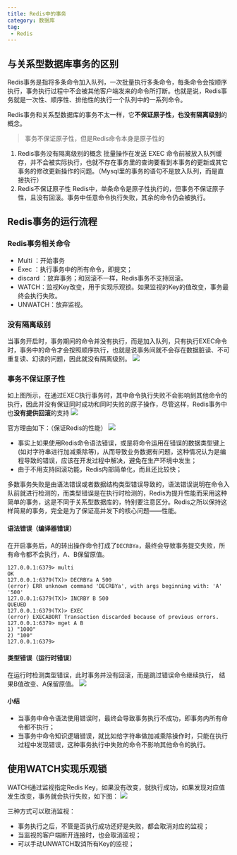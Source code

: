 ```yaml
---
title: Redis中的事务
category: 数据库
tag:
 - Redis
---
```








## 与关系型数据库事务的区别

Redis事务是指将多条命令加入队列，一次批量执行多条命令，每条命令会按顺序执行，事务执行过程中不会被其他客户端发来的命令所打断。也就是说，Redis事务就是一次性、顺序性、排他性的执行一个队列中的一系列命令。

Redis事务和关系型数据库的事务不太一样，它**不保证原子性，也没有隔离级别**的概念。

> 事务不保证原子性，但是Redis命令本身是原子性的

1. Redis事务没有隔离级别的概念
批量操作在发送 EXEC 命令前被放入队列缓存，并不会被实际执行，也就不存在事务里的查询要看到本事务的更新或其它事务的修改更新操作的问题。（Mysql里的事务的语句不是放入队列，而是直接执行）
2. Redis不保证原子性
Redis中，单条命令是原子性执行的，但事务不保证原子性，且没有回滚。事务中任意命令执行失败，其余的命令仍会被执行。

## Redis事务的运行流程

### Redis事务相关命令

- Multi ：开始事务
- Exec ：执行事务中的所有命令，即提交；
- discard ：放弃事务；和回滚不一样，Redis事务不支持回滚。
- WATCH：监视Key改变，用于实现乐观锁。如果监视的Key的值改变，事务最终会执行失败。
- UNWATCH：放弃监视。

### 没有隔离级别

当事务开启时，事务期间的命令并没有执行，而是加入队列，只有执行EXEC命令时，事务中的命令才会按照顺序执行，也就是说事务间就不会存在数据脏读、不可重复读、幻读的问题，因此就没有隔离级别。
![](https://seven97-blog.oss-cn-hangzhou.aliyuncs.com/imgs/202404270809647.png)

### 事务不保证原子性

如上图所示，在通过EXEC执行事务时，其中命令执行失败不会影响到其他命令的执行，因此并没有保证同时成功和同时失败的原子操作，尽管这样，Redis事务中也**没有提供回滚**的支持
![](https://seven97-blog.oss-cn-hangzhou.aliyuncs.com/imgs/202404270810674.png)

官方理由如下：（保证Redis的性能）
![](https://sn-blog.oss-cn-guangzhou.aliyuncs.com/2023/05/06/59ccd98337734bee909a77dfd2f6ec3c.png)


- 事实上如果使用Redis命令语法错误，或是将命令运用在错误的数据类型键上(如对字符串进行加减乘除等)，从而导致业务数据有问题，这种情况认为是编程导致的错误，应该在开发过程中解决，避免在生产环境中发生；
- 由于不用支持回滚功能，Redis内部简单化，而且还比较快；

多数事务失败是由语法错误或者数据结构类型错误导致的，语法错误说明在命令入队前就进行检测的，而类型错误是在执行时检测的，Redis为提升性能而采用这种简单的事务，这是不同于关系型数据库的，特别要注意区分。Redis之所以保持这样简易的事务，完全是为了保证高并发下的核心问题——性能。

#### 语法错误（编译器错误）
在开启事务后，A的转出操作命令打成了`DECRBYa`，最终会导致事务提交失败，所有命令都不会执行，A、B保留原值。
```
127.0.0.1:6379> multi
OK
127.0.0.1:6379(TX)> DECRBYa A 500
(error) ERR unknown command 'DECRBYa', with args beginning with: 'A' '500'
127.0.0.1:6379(TX)> INCRBY B 500
QUEUED
127.0.0.1:6379(TX)> EXEC
(error) EXECABORT Transaction discarded because of previous errors.
127.0.0.1:6379> mget A B
1) "1000"
2) "100"
127.0.0.1:6379>
```

#### 类型错误（运行时错误）
在运行时检测类型错误，此时事务并没有回滚，而是跳过错误命令继续执行， 结果B值改变、A保留原值。
![](https://seven97-blog.oss-cn-hangzhou.aliyuncs.com/imgs/202404270810644.png)

#### 小结
- 当事务中命令语法使用错误时，最终会导致事务执行不成功，即事务内所有命令都不执行；
- 当事务中命令知识逻辑错误，就比如给字符串做加减乘除操作时，只能在执行过程中发现错误，这种事务执行中失败的命令不影响其他命令的执行。

## 使用WATCH实现乐观锁
WATCH通过监视指定Redis Key，如果没有改变，就执行成功，如果发现对应值发生改变，事务就会执行失败，如下图：
![](https://seven97-blog.oss-cn-hangzhou.aliyuncs.com/imgs/202404270810967.png)

三种方式可以取消监视：
- 事务执行之后，不管是否执行成功还好是失败，都会取消对应的监视；
- 当监视的客户端断开连接时，也会取消监视；
- 可以手动UNWATCH取消所有Key的监视；



<!-- @include: @article-footer.snippet.md -->     
